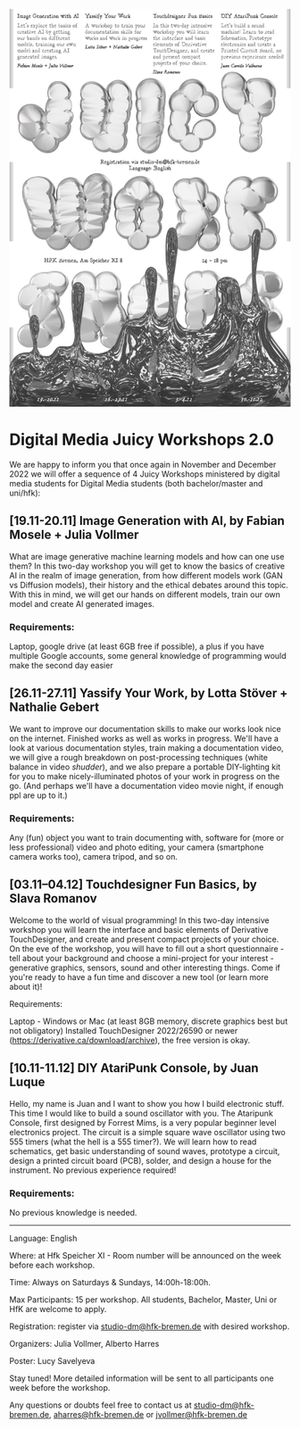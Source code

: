 ![](Juicy_Workshops_2_Poster_smaller.jpg)

# Digital Media Juicy Workshops 2.0

We are happy to inform you that once again in November and December 2022 we will offer a sequence of 4 Juicy Workshops ministered by digital media students for Digital Media students (both bachelor/master and uni/hfk):

## [19.11-20.11] Image Generation with AI, by Fabian Mosele + Julia Vollmer

What are image generative machine learning models and how can one use them? In this two-day workshop you will get to know the basics of creative AI in the realm of image generation, from how different models work (GAN vs Diffusion models), their history and the ethical debates around this topic. With this in mind, we will get our hands on different models, train our own model and create AI generated images.

### Requirements:

Laptop, google drive (at least 6GB free if possible), a plus if you have multiple Google accounts, some general knowledge of programming would make the second day easier

## [26.11-27.11] Yassify Your Work, by Lotta Stöver + Nathalie Gebert

We want to improve our documentation skills to make our works look nice on the internet. Finished works as well as works in progress. We'll have a look at various documentation styles, train making a documentation video, we will give a rough breakdown on post-processing techniques (white balance in video *shudder*), and we also prepare a portable DIY-lighting kit for you to make nicely-illuminated photos of your work in progress on the go. (And perhaps we'll have a documentation video movie night, if enough ppl are up to it.)

### Requirements:

Any (fun) object you want to train documenting with, software for (more or less professional) video and photo editing, your camera (smartphone camera works too), camera tripod, and so on.

## [03.11–04.12] Touchdesigner Fun Basics, by Slava Romanov

Welcome to the world of visual programming! In this two-day intensive workshop you will learn the interface and basic elements of Derivative TouchDesigner, and create and present compact projects of your choice. On the eve of the workshop, you will have to fill out a short questionnaire - tell about your background and choose a mini-project for your interest - generative graphics, sensors, sound and other interesting things. Come if you're ready to have a fun time and discover a new tool (or learn more about it)!

Requirements:

Laptop - Windows or Mac (at least 8GB memory, discrete graphics best but not obligatory) Installed TouchDesigner 2022/26590 or newer (https://derivative.ca/download/archive), the free version is okay.

## [10.11-11.12] DIY AtariPunk Console, by Juan Luque

Hello, my name is Juan and I want to show you how I build electronic stuff. This time I would like to build a sound oscillator with you. The Ataripunk Console, first designed by Forrest Mims, is a very popular beginner level electronics project. The circuit is a simple square wave oscillator using two 555 timers (what the hell is a 555 timer?). We will learn how to read schematics, get basic understanding of sound waves, prototype a circuit, design a printed circuit board (PCB), solder, and design a house for the instrument. No previous experience required!

### Requirements:

No previous knowledge is needed.

------------------

Language: English

Where: at Hfk Speicher XI - Room number will be announced on the week before each workshop.

Time: Always on Saturdays & Sundays, 14:00h-18:00h.

Max Participants: 15 per workshop. All students, Bachelor, Master, Uni or HfK are welcome to apply.

Registration: register via studio-dm@hfk-bremen.de with desired workshop.

Organizers: Julia Vollmer, Alberto Harres

Poster: Lucy Savelyeva

Stay tuned! More detailed information will be sent to all participants one week before the workshop.

Any questions or doubts feel free to contact us at studio-dm@hfk-bremen.de, aharres@hfk-bremen.de or jvollmer@hfk-bremen.de
